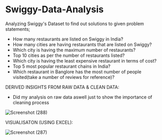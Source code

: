 # Swiggy-Data-Analysis
Analyzing Swiggy's Dataset to find out solutions to given problem statements;
* How many restaurants are listed on Swiggy in India?
* How many cities are having restaurants that are listed on Swiggy?
* Which city is having the maximum number of restaurants?
* Top 10 cities as per the number of restaurants listed?
* Which city is having the least expensive restaurant in terms of cost?
* Top 5 most popular restaurant chains in India?
* Which restaurant in Banglore has the most number of people visited(take a number of reviews for reference)?

DERIVED INSIGHTS FROM RAW DATA & CLEAN DATA:
* Did my analysis on raw data aswell just to show the importance of cleaning process

![Screenshot (288)](https://github.com/mehulsharmaaa/Swiggy-Data-Analysis/assets/85808451/adfb0003-97ff-475e-b40e-9c811a2b2606)


VISUALISATON (USING EXCEL):

![Screenshot (287)](https://github.com/mehulsharmaaa/Swiggy-Data-Analysis/assets/85808451/8740caeb-364e-4e5d-a324-e4908b46aa4c)

